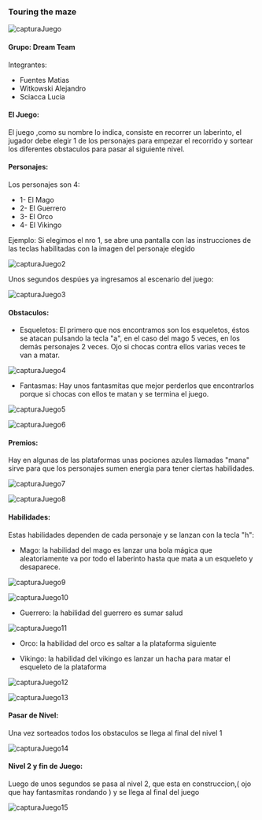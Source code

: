### Touring the maze 

![capturaJuego](assets/capturaJuego.png)

#### Grupo: Dream Team

Integrantes:

- Fuentes Matias
- Witkowski Alejandro
- Sciacca Lucia


#### El Juego:

El juego ,como su nombre lo indica, consiste en recorrer un laberinto, el jugador debe elegir 1 de los personajes para empezar el recorrido y sortear los diferentes obstaculos para pasar al siguiente nivel.

#### Personajes:

Los personajes son 4:

- 1- El Mago
- 2- El Guerrero
- 3- El Orco
- 4- El Vikingo

Ejemplo:
Si elegimos el nro 1, se abre una pantalla con las instrucciones de las teclas habilitadas con la imagen del personaje elegido

![capturaJuego2](assets/tutorial/elegirAlMago.png)

Unos segundos despúes ya ingresamos al escenario del juego:


![capturaJuego3](assets/tutorial/empezar_mago2.png)

#### Obstaculos:
 
- Esqueletos:
El primero que nos encontramos son los esqueletos, éstos se atacan pulsando la tecla "a", en el caso del mago 5 veces, en los demás personajes 2 veces. Ojo si chocas contra ellos varias veces te van a matar.

![capturaJuego4](assets/skeleton_warrior.png)

- Fantasmas:
Hay unos fantasmitas que mejor perderlos que encontrarlos porque si chocas con ellos te matan y se termina el juego.

![capturaJuego5](assets/ghost.png)


![capturaJuego6](assets/tutorial/meMatoElFantasma2.png)

#### Premios:

Hay en algunas de las plataformas unas pociones azules llamadas "mana" sirve para que los personajes sumen energia para tener ciertas habilidades.

![capturaJuego7](assets/pocionMagica.png)

![capturaJuego8](assets/tutorial/tienemasmana2.png)

#### Habilidades:

Estas habilidades dependen de cada personaje y se lanzan con la tecla "h":

- Mago: la habilidad del mago es lanzar una bola mágica que aleatoriamente va por todo el laberinto hasta que mata a un esqueleto y desaparece.

![capturaJuego9](assets/bolaMagica_.png)


![capturaJuego10](assets/tutorial/habilidad_bolaMagica2.png)


- Guerrero: la habilidad del guerrero es sumar salud 


![capturaJuego11](assets/tutorial/habilidad_salud_guerrero2.png)

- Orco: la habilidad del orco es saltar a la plataforma siguiente

- Vikingo: la habilidad del vikingo es lanzar un hacha para matar el esqueleto de la plataforma

![capturaJuego12](assets/hacha.png)


![capturaJuego13](assets/tutorial/habilidad_hacha_vikingo2.png)

#### Pasar de Nivel:

Una vez sorteados todos los obstaculos se llega al final del nivel 1 

![capturaJuego14](assets/tutorial/pasar_al_2do_nivel2.png)


#### Nivel 2 y fin de Juego:

Luego de unos segundos se pasa al nivel 2, que esta en construccion,( ojo que hay fantasmitas rondando ) y se llega al final del juego

![capturaJuego15](assets/tutorial/nivel2_2.png)










